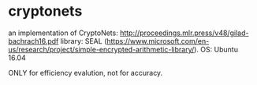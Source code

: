 # cryptonets
an implementation of CryptoNets: http://proceedings.mlr.press/v48/gilad-bachrach16.pdf
library: SEAL (https://www.microsoft.com/en-us/research/project/simple-encrypted-arithmetic-library/). 
OS: Ubuntu 16.04

ONLY for efficiency evalution, not for accuracy.

